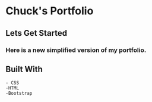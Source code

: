 # Chuck's Portfolio

## Lets Get Started

### Here is a new simplified version of my portfolio.


## Built With

```
- CSS
-HTML
-Bootstrap
```
